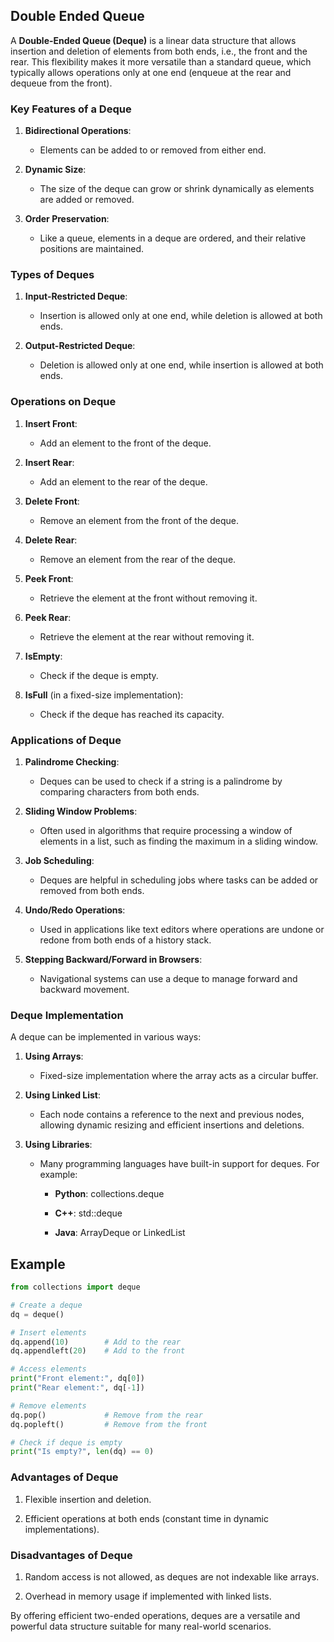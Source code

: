 ## Double Ended Queue

A **Double-Ended Queue (Deque)** is a linear data structure that allows insertion and deletion of elements from both ends, i.e., the front and the rear. This flexibility makes it more versatile than a standard queue, which typically allows operations only at one end (enqueue at the rear and dequeue from the front).

### **Key Features of a Deque**

1.  **Bidirectional Operations**:
    
    *   Elements can be added to or removed from either end.
        
2.  **Dynamic Size**:
    
    *   The size of the deque can grow or shrink dynamically as elements are added or removed.
        
3.  **Order Preservation**:
    
    *   Like a queue, elements in a deque are ordered, and their relative positions are maintained.
        

### **Types of Deques**

1.  **Input-Restricted Deque**:
    
    *   Insertion is allowed only at one end, while deletion is allowed at both ends.
        
2.  **Output-Restricted Deque**:
    
    *   Deletion is allowed only at one end, while insertion is allowed at both ends.
        

### **Operations on Deque**

1.  **Insert Front**:
    
    *   Add an element to the front of the deque.
        
2.  **Insert Rear**:
    
    *   Add an element to the rear of the deque.
        
3.  **Delete Front**:
    
    *   Remove an element from the front of the deque.
        
4.  **Delete Rear**:
    
    *   Remove an element from the rear of the deque.
        
5.  **Peek Front**:
    
    *   Retrieve the element at the front without removing it.
        
6.  **Peek Rear**:
    
    *   Retrieve the element at the rear without removing it.
        
7.  **IsEmpty**:
    
    *   Check if the deque is empty.
        
8.  **IsFull** (in a fixed-size implementation):
    
    *   Check if the deque has reached its capacity.
        

### **Applications of Deque**

1.  **Palindrome Checking**:
    
    *   Deques can be used to check if a string is a palindrome by comparing characters from both ends.
        
2.  **Sliding Window Problems**:
    
    *   Often used in algorithms that require processing a window of elements in a list, such as finding the maximum in a sliding window.
        
3.  **Job Scheduling**:
    
    *   Deques are helpful in scheduling jobs where tasks can be added or removed from both ends.
        
4.  **Undo/Redo Operations**:
    
    *   Used in applications like text editors where operations are undone or redone from both ends of a history stack.
        
5.  **Stepping Backward/Forward in Browsers**:
    
    *   Navigational systems can use a deque to manage forward and backward movement.
        

### **Deque Implementation**

A deque can be implemented in various ways:

1.  **Using Arrays**:
    
    *   Fixed-size implementation where the array acts as a circular buffer.
        
2.  **Using Linked List**:
    
    *   Each node contains a reference to the next and previous nodes, allowing dynamic resizing and efficient insertions and deletions.
        
3.  **Using Libraries**:
    
    *   Many programming languages have built-in support for deques. For example:
        
        *   **Python**: collections.deque
            
        *   **C++**: std::deque
            
        *   **Java**: ArrayDeque or LinkedList


## Example

```python
from collections import deque

# Create a deque
dq = deque()

# Insert elements
dq.append(10)        # Add to the rear
dq.appendleft(20)    # Add to the front

# Access elements
print("Front element:", dq[0])
print("Rear element:", dq[-1])

# Remove elements
dq.pop()             # Remove from the rear
dq.popleft()         # Remove from the front

# Check if deque is empty
print("Is empty?", len(dq) == 0)

```

### **Advantages of Deque**

1.  Flexible insertion and deletion.
    
2.  Efficient operations at both ends (constant time in dynamic implementations).
    

### **Disadvantages of Deque**

1.  Random access is not allowed, as deques are not indexable like arrays.
    
2.  Overhead in memory usage if implemented with linked lists.
    

By offering efficient two-ended operations, deques are a versatile and powerful data structure suitable for many real-world scenarios.